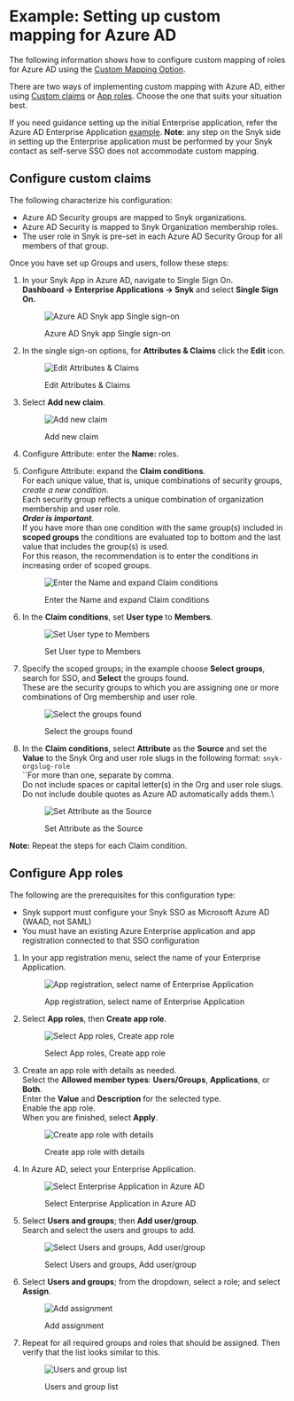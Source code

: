 # Example: Setting up custom mapping for Azure AD

The following information shows how to configure custom mapping of roles for Azure AD using the [Custom Mapping Option](./).

There are two ways of implementing custom mapping with Azure AD, either using [Custom claims](example-setting-up-custom-mapping-for-azure-ad.md#configuration) or [App roles](example-setting-up-custom-mapping-for-azure-ad.md#configuration-app-roles). Choose the one that suits your situation best.

If you need guidance setting up the initial Enterprise application, refer the Azure AD Enterprise Application [example](../self-serve-single-sign-on-sso/example-azure-ad-enterprise-application.md). **Note**: any step on the Snyk side in setting up the Enterprise application must be performed by your Snyk contact as self-serve SSO does not accommodate custom mapping.

## Configure custom claims

The following characterize his configuration:

* Azure AD Security groups are mapped to Snyk organizations.
* Azure AD Security is mapped to Snyk Organization membership roles.
* The user role in Snyk is pre-set in each Azure AD Security Group for all members of that group.

Once you have set up Groups and users, follow these steps:

1.  In your Snyk App in Azure AD, navigate to Single Sign On.\
    **Dashboard -> Enterprise Applications -> Snyk** and select **Single Sign On.**

    <figure><img src="../../../../.gitbook/assets/Screen Shot 2022-06-08 at 8.22.43 AM.png" alt="Azure AD Snyk app Single sign-on"><figcaption><p>Azure AD Snyk app Single sign-on</p></figcaption></figure>
2.  In the single sign-on options, for **Attributes & Claims** click the **Edit** icon.

    <figure><img src="../../../../.gitbook/assets/Screen Shot 2022-06-08 at 8.26.20 AM.png" alt="Edit Attributes &#x26; Claims"><figcaption><p>Edit Attributes &#x26; Claims</p></figcaption></figure>
3.  Select **Add new claim**.

    <figure><img src="../../../../.gitbook/assets/Screen Shot 2022-06-08 at 8.28.37 AM.png" alt="Add new claim"><figcaption><p>Add new claim</p></figcaption></figure>
4. Configure Attribute: enter the **Name:** roles.
5.  Configure Attribute: expand the **Claim conditions**.\
    For each unique value, that is, unique combinations of security groups, _create a new condition_.\
    Each security group reflects a unique combination of organization membership and user role.\
    _**Order is important**._\
    If you have more than one condition with the same group(s) included in **scoped groups** the conditions are evaluated top to bottom and the last value that includes the group(s) is used.\
    For this reason, the recommendation is to enter the conditions in increasing order of scoped groups.

    <figure><img src="../../../../.gitbook/assets/Name-Claim-conditions-section.png" alt="Enter the Name and expand Claim conditions"><figcaption><p>Enter the Name and expand Claim conditions</p></figcaption></figure>
6.  In the **Claim conditions**, set **User type** to **Members**.

    <figure><img src="../../../../.gitbook/assets/Screen Shot 2022-06-08 at 9.19.38 AM.png" alt="Set User type to Members"><figcaption><p>Set User type to Members</p></figcaption></figure>
7.  Specify the scoped groups; in the example choose **Select groups**, search for SSO, and **Select** the groups found.\
    These are the security groups to which you are assigning one or more combinations of Org membership and user role.

    <figure><img src="../../../../.gitbook/assets/select groups.png" alt="Select the groups found"><figcaption><p>Select the groups found</p></figcaption></figure>
8.  In the **Claim conditions**, select **Attribute** as the **Source** and set the **Value** to the Snyk Org and user role slugs in the following format: `snyk-orgslug-role`\
    \`\`For more than one, separate by comma.\
    Do not include spaces or capital letter(s) in the Org and user role slugs.\
    Do not include double quotes as Azure AD automatically adds them.\\

    <figure><img src="../../../../.gitbook/assets/Screen Shot 2022-06-08 at 9.20.22 AM.png" alt="Set Attribute as the Source"><figcaption><p>Set Attribute as the Source</p></figcaption></figure>

**Note:** Repeat the steps for each Claim condition.

## Configure App roles

The following are the prerequisites for this configuration type:

* Snyk support must configure your Snyk SSO as Microsoft Azure AD (WAAD, not SAML)
* You must have an existing Azure Enterprise application and app registration connected to that SSO configuration

1.  In your app registration menu, select the name of your Enterprise Application.

    <figure><img src="../../../../.gitbook/assets/image (11).png" alt="App registration, select name of Enterprise Application"><figcaption><p>App registration, select name of Enterprise Application</p></figcaption></figure>
2.  Select **App roles**, then **Create app role**.

    <figure><img src="../../../../.gitbook/assets/image (1) (2).png" alt="Select App roles, Create app role"><figcaption><p>Select App roles, Create app role</p></figcaption></figure>
3.  Create an app role with details as needed.\
    Select the **Allowed member types**: **Users/Groups**, **Applications**, or **Both**.\
    Enter the **Value** and **Description** for the selected type.\
    Enable the app role.\
    When you are finished, select **Apply**.

    <figure><img src="../../../../.gitbook/assets/image (2) (2).png" alt="Create app role with details"><figcaption><p>Create app role with details</p></figcaption></figure>
4.  In Azure AD, select your Enterprise Application.

    <figure><img src="../../../../.gitbook/assets/image (3) (3) (1).png" alt="Select Enterprise Application in Azure AD"><figcaption><p>Select Enterprise Application in Azure AD</p></figcaption></figure>
5.  Select **Users and groups**; then **Add user/group**.\
    Search and select the users and groups to add.

    <figure><img src="../../../../.gitbook/assets/image (4) (1).png" alt="Select Users and groups, Add user/group"><figcaption><p>Select Users and groups, Add user/group</p></figcaption></figure>
6.  Select **Users and groups**; from the dropdown, select a role; and select **Assign**.

    <figure><img src="../../../../.gitbook/assets/image (5).png" alt="Add assignment"><figcaption><p>Add assignment</p></figcaption></figure>
7.  Repeat for all required groups and roles that should be assigned. Then verify that the list looks similar to this.

    <figure><img src="../../../../.gitbook/assets/image (6) (3).png" alt="Users and group list"><figcaption><p>Users and group list</p></figcaption></figure>
